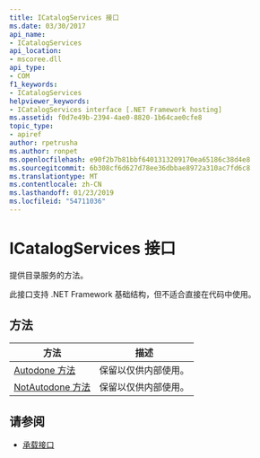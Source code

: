```yaml
---
title: ICatalogServices 接口
ms.date: 03/30/2017
api_name:
- ICatalogServices
api_location:
- mscoree.dll
api_type:
- COM
f1_keywords:
- ICatalogServices
helpviewer_keywords:
- ICatalogServices interface [.NET Framework hosting]
ms.assetid: f0d7e49b-2394-4ae0-8820-1b64cae0cfe8
topic_type:
- apiref
author: rpetrusha
ms.author: ronpet
ms.openlocfilehash: e90f2b7b81bbf6401313209170ea65186c38d4e8
ms.sourcegitcommit: 6b308cf6d627d78ee36dbbae8972a310ac7fd6c8
ms.translationtype: MT
ms.contentlocale: zh-CN
ms.lasthandoff: 01/23/2019
ms.locfileid: "54711036"
---
```

# <a name="icatalogservices-interface"></a>ICatalogServices 接口
提供目录服务的方法。  
  
 此接口支持 .NET Framework 基础结构，但不适合直接在代码中使用。  
  
## <a name="methods"></a>方法  
  
|方法|描述|  
|------------|-----------------|  
|[Autodone 方法](../../../../docs/framework/unmanaged-api/hosting/icatalogservices-autodone-method.md)|保留以仅供内部使用。|  
|[NotAutodone 方法](../../../../docs/framework/unmanaged-api/hosting/icatalogservices-notautodone-method.md)|保留以仅供内部使用。|  
  
## <a name="see-also"></a>请参阅
- [承载接口](../../../../docs/framework/unmanaged-api/hosting/hosting-interfaces.md)
